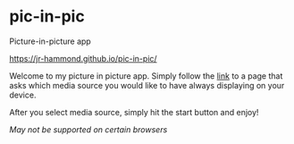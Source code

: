 # pic-in-pic
Picture-in-picture app

https://jr-hammond.github.io/pic-in-pic/

Welcome to my picture in picture app.
Simply follow the <a href="https://jr-hammond.github.io/pic-in-pic/">link</a> to a page that
asks which media source you would like
to have always displaying on your device.

After you select media source,
simply hit the start button and enjoy!

*May not be supported on certain browsers*
